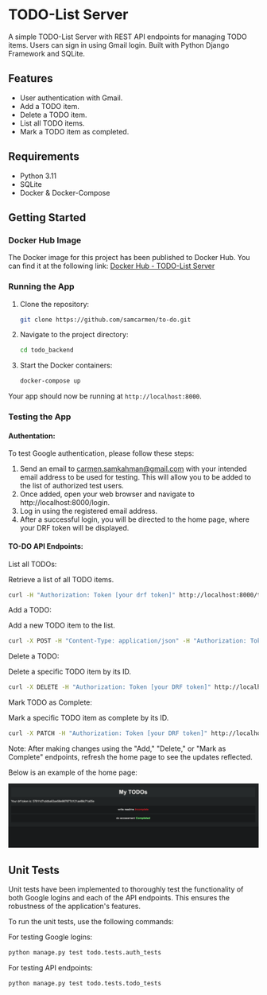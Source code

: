 # TODO-List Server

A simple TODO-List Server with REST API endpoints for managing TODO items. Users can sign in using Gmail login. Built with Python Django Framework and SQLite.

## Features

- User authentication with Gmail.
- Add a TODO item.
- Delete a TODO item.
- List all TODO items.
- Mark a TODO item as completed.

## Requirements

- Python 3.11
- SQLite
- Docker & Docker-Compose

## Getting Started

### Docker Hub Image

The Docker image for this project has been published to Docker Hub. You can find it at the following link: [Docker Hub - TODO-List Server](https://hub.docker.com/repository/docker/samcarmen/todo-backend/)

### Running the App

1. Clone the repository:

    ```bash
    git clone https://github.com/samcarmen/to-do.git
    ```

2. Navigate to the project directory:

    ```bash
    cd todo_backend
    ```

3. Start the Docker containers:

    ```bash
    docker-compose up
    ```

Your app should now be running at `http://localhost:8000`.

### Testing the App

#### Authentation:

To test Google authentication, please follow these steps:

1. Send an email to carmen.samkahman@gmail.com with your intended email address to be used for testing. This will allow you to be added to the list of authorized test users.
2. Once added, open your web browser and navigate to http://localhost:8000/login.
3. Log in using the registered email address.
4. After a successful login, you will be directed to the home page, where your DRF token will be displayed.

#### TO-DO API Endpoints:

List all TODOs: 

Retrieve a list of all TODO items.
```bash
curl -H "Authorization: Token [your drf token]" http://localhost:8000/todo/todos/

```

Add a TODO: 

Add a new TODO item to the list.
```bash
curl -X POST -H "Content-Type: application/json" -H "Authorization: Token [your DRF token]" -d '{"description": "test"}' http://localhost:8000/todo/add/

```

Delete a TODO: 

Delete a specific TODO item by its ID.
```bash
curl -X DELETE -H "Authorization: Token [your DRF token]" http://localhost:8000/todo/{id}/delete/

```

Mark TODO as Complete: 

Mark a specific TODO item as complete by its ID.
```bash
curl -X PATCH -H "Authorization: Token [your DRF token]" http://localhost:8000/todo/{id}/complete/

```

Note: After making changes using the "Add," "Delete," or "Mark as Complete" endpoints, refresh the home page to see the updates reflected.

Below is an example of the home page:

![Home](https://github.com/samcarmen/to-do/blob/f2022864c7c62ddb2cf1a0ba7af0c1ccc758ed81/home.png)

## Unit Tests
Unit tests have been implemented to thoroughly test the functionality of both Google logins and each of the API endpoints. This ensures the robustness of the application's features.

To run the unit tests, use the following commands:

For testing Google logins:
```bash
python manage.py test todo.tests.auth_tests   
```

For testing API endpoints:
```bash
python manage.py test todo.tests.todo_tests   
```